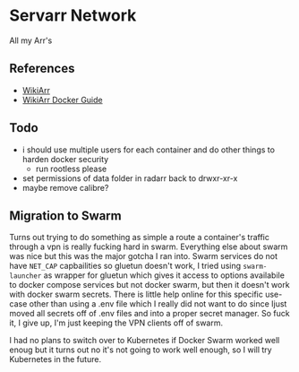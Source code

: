 # Servarr Network

All my Arr's

## References

- [WikiArr](https://wiki.servarr.com)
- [WikiArr Docker Guide](https://wiki.servarr.com/en/docker-guide)

## Todo

- i should use multiple users for each container and do other things to harden docker security
    - run rootless please
- set permissions of data folder in radarr back to drwxr-xr-x 
- maybe remove calibre?

## Migration to Swarm

Turns out trying to do something as simple a route a container's traffic through a vpn is really fucking hard in swarm. Everything else about swarm was nice but this was the major gotcha I ran into. Swarm services do not have `NET_CAP` capbailities so gluetun doesn't work, I tried using `swarm-launcher` as wrapper for gluetun which gives it access to options availabile to docker compose services but not docker swarm, but then it doesn't work with docker swarm secrets. There is little help online for this specific use-case other than using a .env file which I really did not want to do since Ijust moved all secrets off of .env files and into a proper secret manager. So fuck it, I give up, I'm just keeping the VPN clients off of swarm.

I had no plans to switch over to Kubernetes if Docker Swarm worked well enoug but it turns out no it's not going to work well enough, so I will try Kubernetes in the future.
